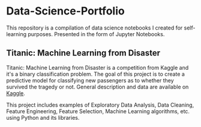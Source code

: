 # Data-Science-Portfolio
This repository is a compilation of data science notebooks I created for self-learning purposes. Presented in the form of Jupyter Notebooks.

## Titanic: Machine Learning from Disaster

Titanic: Machine Learning from Disaster is a competition from Kaggle and it's a binary classification problem. The goal of this project is to create a predictive model for classifying new passengers as to whether they survived the tragedy or not. General description and data are available on [Kaggle](https://www.kaggle.com/c/titanic).

This project includes examples of Exploratory Data Analysis, Data Cleaning, Feature Engineering, Feature Selection, Machine Learning algorithms, etc. using Python and its libraries.
